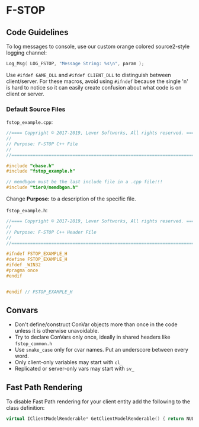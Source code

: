 # F-STOP

## Code Guidelines

To log messages to console, use our custom orange colored source2-style logging channel:

```cpp
Log_Msg( LOG_FSTOP, "Message String: %s\n", param );
```

Use `#ifdef GAME_DLL` and `#ifdef CLIENT_DLL` to distinguish between client/server. For these macros, avoid using `#ifndef` because the single 'n' is hard to notice so it can easily create confusion about what code is on client or server.

### Default Source Files

`fstop_example.cpp`:
```cpp
//==== Copyright © 2017-2019, Lever Softworks, All rights reserved. ====//
//
// Purpose: F-STOP C++ File
//
//======================================================================//

#include "cbase.h"
#include "fstop_example.h"

// memdbgon must be the last include file in a .cpp file!!!
#include "tier0/memdbgon.h"
```

Change **Purpose:** to a description of the specific file.

`fstop_example.h`:
```cpp
//==== Copyright © 2017-2019, Lever Softworks, All rights reserved. ====//
//
// Purpose: F-STOP C++ Header File
//
//======================================================================//

#ifndef FSTOP_EXAMPLE_H
#define FSTOP_EXAMPLE_H
#ifdef _WIN32
#pragma once
#endif


#endif // FSTOP_EXAMPLE_H
```

## Convars

* Don't define/construct ConVar objects more than once in the code unless it is otherwise unavoidable.
* Try to declare ConVars only once, ideally in shared headers like `fstop_common.h`
* Use `snake_case` only for cvar names. Put an underscore between every word.
* Only client-only variables may start with `cl_`
* Replicated or server-only vars may start with `sv_`

## Fast Path Rendering

To disable Fast Path rendering for your client entity add the following to the class definition:

```cpp
virtual IClientModelRenderable*	GetClientModelRenderable() { return NULL; } // disable fast path
```
